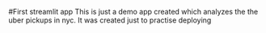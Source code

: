 #First streamlit app
This is just a demo app created which analyzes the the uber pickups in nyc. It was created just to practise deploying
